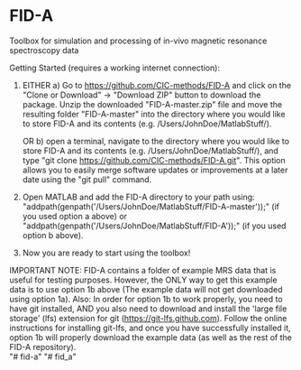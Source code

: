 # FID-A
Toolbox for simulation and processing of in-vivo magnetic resonance spectroscopy data

Getting Started (requires a working internet connection):
1. EITHER a) Go to https://github.com/CIC-methods/FID-A and click on the "Clone or Download" -> "Download ZIP" button to download the package.  Unzip the downloaded "FID-A-master.zip" file and move the resulting folder "FID-A-master" into the directory where you would like to store FID-A and its contents (e.g. /Users/JohnDoe/MatlabStuff/).
   
   OR     b) open a terminal, navigate to the directory where you would like to store FID-A and its contents (e.g. /Users/JohnDoe/MatlabStuff/), and type "git clone https://github.com/CIC-methods/FID-A.git".  This option allows you to easily merge software updates or improvements at a later date using the "git pull" command.  

2. Open MATLAB and add the FID-A directory to your path using: "addpath(genpath('/Users/JohnDoe/MatlabStuff/FID-A-master'));" (if you used option a above) or "addpath(genpath('/Users/JohnDoe/MatlabStuff/FID-A'));" (if you used option b above).

3. Now you are ready to start using the toolbox!

IMPORTANT NOTE:  FID-A contains a folder of example MRS data that is useful for testing purposes.  However, the ONLY way to get this example data is to use option 1b above (The example data will not get downloaded using option 1a).  Also:  In order for option 1b to work properly, you need to have git installed, AND you also need to download and install the 'large file storage' (lfs) extension for git (https://git-lfs.github.com).  Follow the online instructions for installing git-lfs, and once you have successfully installed it, option 1b will properly download the example data (as well as the rest of the FID-A repository).  
"# fid-a" 
"# fid_a" 
